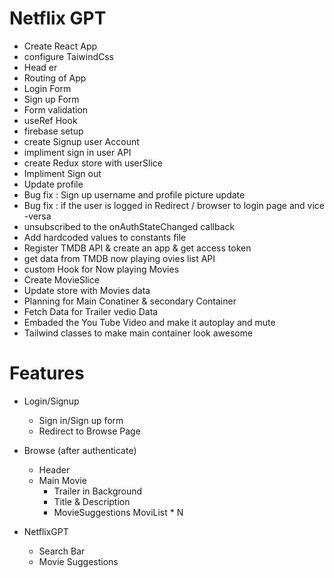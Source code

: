  # Netflix GPT

 - Create React App
 - configure TaiwindCss
 - Head er
 - Routing of App
 - Login Form
 - Sign up Form
 - Form validation
 - useRef Hook
 - firebase setup
 - create Signup user Account
 - impliment sign in user API
 - create Redux store with userSlice 
 - Impliment Sign out
 - Update profile
 - Bug fix : Sign up username and profile picture update
 - Bug fix : if the user is logged in Redirect / browser to login page and vice -versa
 - unsubscribed to the onAuthStateChanged callback
 - Add hardcoded values to constants file 
 - Register TMDB API & create an app & get access token
 - get data from TMDB now playing ovies list API 
 - custom Hook for Now playing Movies
 - Create MovieSlice
 - Update store with Movies data
 -  Planning for Main Conatiner & secondary Container
 - Fetch Data for Trailer vedio Data
 - Embaded the You Tube Video and make it autoplay and mute
 - Tailwind classes to make main container look awesome
 # Features
 - Login/Signup
    - Sign in/Sign up form
    - Redirect to Browse Page
- Browse (after authenticate)
    - Header 
    - Main Movie
        - Trailer in Background
        - Title & Description
        - MovieSuggestions
             MoviList * N

- NetflixGPT
    - Search Bar
    - Movie Suggestions
